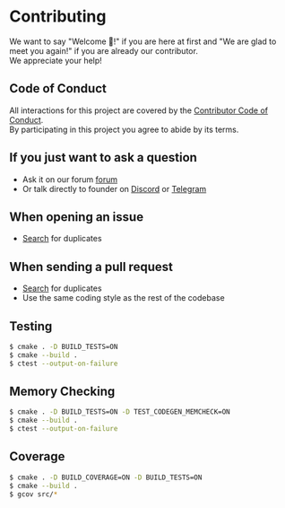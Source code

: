 # Contributing
We want to say "Welcome 👋!" if you are here at first and
"We are glad to meet you again!" if you are already our contributor. \
We appreciate your help!

## Code of Conduct
All interactions for this project are covered by the
[Contributor Code of Conduct](CODE_OF_CONDUCT.md). \
By participating in this project you agree to abide by its terms.

## If you just want to ask a question
- Ask it on our forum [forum][the-forum]
- Or talk directly to founder on [Discord][the-discord] or
  [Telegram][the-telegram]

## When opening an issue
- [Search][the-issues] for duplicates

## When sending a pull request
- [Search][the-prs] for duplicates
- Use the same coding style as the rest of the codebase

## Testing

```sh
$ cmake . -D BUILD_TESTS=ON
$ cmake --build .
$ ctest --output-on-failure
```

## Memory Checking

```sh
$ cmake . -D BUILD_TESTS=ON -D TEST_CODEGEN_MEMCHECK=ON
$ cmake --build .
$ ctest --output-on-failure
```

## Coverage

```sh
$ cmake . -D BUILD_COVERAGE=ON -D BUILD_TESTS=ON
$ cmake --build .
$ gcov src/*
```

[the-discord]: https://discord.gg/CTMM583G7V
[the-forum]: https://forum.thelang.io/
[the-issues]: https://github.com/thelang-io/docs.thelang.io/issues?q=is%3Aissue
[the-prs]: https://github.com/thelang-io/docs.thelang.io/pulls?q=is%3Apr
[the-telegram]: https://t.me/thelang_io
